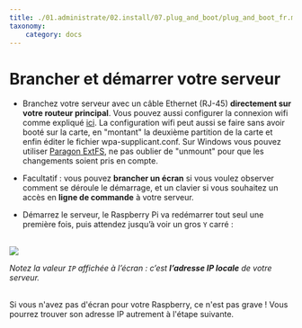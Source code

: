 ```yaml
---
title: ./01.administrate/02.install/07.plug_and_boot/plug_and_boot_fr.md
taxonomy:
    category: docs
---
```

# Brancher et démarrer votre serveur

* Branchez votre serveur avec un câble Ethernet (RJ-45) **directement sur votre routeur principal**. Vous pouvez aussi configurer la connexion wifi comme expliqué [ici](http://raspbian-france.fr/connecter-wifi-raspberry-pi-3/). La configuration wifi peut aussi se faire sans avoir booté sur la carte, en "montant" la deuxième partition de la carte et enfin éditer le fichier wpa-supplicant.conf. Sur Windows vous pouvez utiliser [Paragon ExtFS](https://www.paragon-software.com/home/extfs-windows/), ne pas oublier de "unmount" pour que les changements soient pris en compte. 

* Facultatif : vous pouvez **brancher un écran** si vous voulez observer comment se déroule le démarrage, et un clavier si vous souhaitez un accès en **ligne de commande** à votre serveur.

* Démarrez le serveur, le Raspberry Pi va redémarrer tout seul une première fois, puis attendez jusqu’à voir un gros `Y` carré :

<br>

<div class="text-center"><img src="/images/boot_screen.png">


*Notez la valeur `IP` affichée à l’écran : c’est **l’adresse IP locale** de votre serveur.*


</div>
<br>Si vous n'avez pas d'écran pour votre Raspberry, ce n'est pas grave ! Vous pourrez trouver son adresse IP autrement à l'étape suivante.
